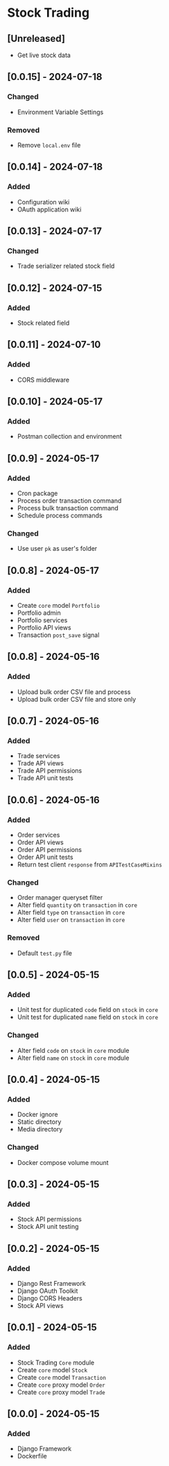 # Stock Trading

## [Unreleased]
- Get live stock data

## [0.0.15] - 2024-07-18
### Changed
- Environment Variable Settings

### Removed
- Remove `local.env` file

## [0.0.14] - 2024-07-18
### Added
- Configuration wiki
- OAuth application wiki

## [0.0.13] - 2024-07-17
### Changed
- Trade serializer related stock field

## [0.0.12] - 2024-07-15
### Added
- Stock related field

## [0.0.11] - 2024-07-10
### Added
- CORS middleware

## [0.0.10] - 2024-05-17
### Added
- Postman collection and environment

## [0.0.9] - 2024-05-17
### Added
- Cron package
- Process order transaction command
- Process bulk transaction command
- Schedule process commands

### Changed
- Use user `pk` as user's folder

## [0.0.8] - 2024-05-17
### Added
- Create `core` model `Portfolio`
- Portfolio admin
- Portfolio services
- Portfolio API views
- Transaction `post_save` signal

## [0.0.8] - 2024-05-16
### Added
- Upload bulk order CSV file and process
- Upload bulk order CSV file and store only

## [0.0.7] - 2024-05-16
### Added
- Trade services
- Trade API views
- Trade API permissions
- Trade API unit tests

## [0.0.6] - 2024-05-16
### Added
- Order services
- Order API views
- Order API permissions
- Order API unit tests
- Return test client `response` from `APITestCaseMixins`

### Changed
- Order manager queryset filter
- Alter field `quantity` on `transaction` in `core`
- Alter field `type` on `transaction` in `core`
- Alter field `user` on `transaction` in `core`

### Removed
- Default `test.py` file

## [0.0.5] - 2024-05-15
### Added
- Unit test for duplicated `code` field on `stock` in `core`
- Unit test for duplicated `name` field on `stock` in `core`

### Changed
- Alter field `code` on `stock` in `core` module
- Alter field `name` on `stock` in `core` module

## [0.0.4] - 2024-05-15
### Added
- Docker ignore
- Static directory
- Media directory

### Changed
- Docker compose volume mount


## [0.0.3] - 2024-05-15
### Added
- Stock API permissions
- Stock API unit testing

## [0.0.2] - 2024-05-15
### Added
- Django Rest Framework
- Django OAuth Toolkit
- Django CORS Headers
- Stock API views

## [0.0.1] - 2024-05-15
### Added
- Stock Trading `Core` module
- Create `core` model `Stock`
- Create `core` model `Transaction`
- Create `core` proxy model `Order`
- Create `core` proxy model `Trade`

## [0.0.0] - 2024-05-15
### Added
- Django Framework
- Dockerfile
